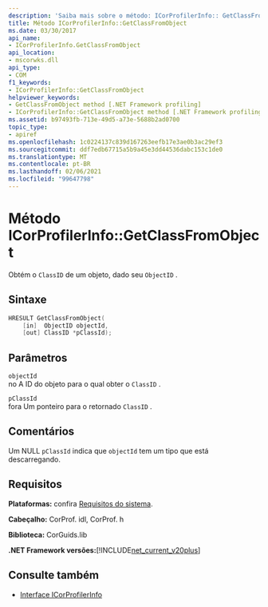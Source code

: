 ```yaml
---
description: 'Saiba mais sobre o método: ICorProfilerInfo:: GetClassFromObject'
title: Método ICorProfilerInfo::GetClassFromObject
ms.date: 03/30/2017
api_name:
- ICorProfilerInfo.GetClassFromObject
api_location:
- mscorwks.dll
api_type:
- COM
f1_keywords:
- ICorProfilerInfo::GetClassFromObject
helpviewer_keywords:
- GetClassFromObject method [.NET Framework profiling]
- ICorProfilerInfo::GetClassFromObject method [.NET Framework profiling]
ms.assetid: b97493fb-713e-49d5-a73e-5688b2ad0700
topic_type:
- apiref
ms.openlocfilehash: 1c0224137c839d167263eefb17e3ae0b3ac29ef3
ms.sourcegitcommit: ddf7edb67715a5b9a45e3dd44536dabc153c1de0
ms.translationtype: MT
ms.contentlocale: pt-BR
ms.lasthandoff: 02/06/2021
ms.locfileid: "99647798"
---
```

# <a name="icorprofilerinfogetclassfromobject-method"></a>Método ICorProfilerInfo::GetClassFromObject

Obtém o `ClassID` de um objeto, dado seu `ObjectID` .  
  
## <a name="syntax"></a>Sintaxe  
  
```cpp  
HRESULT GetClassFromObject(  
    [in]  ObjectID objectId,  
    [out] ClassID *pClassId);  
```  
  
## <a name="parameters"></a>Parâmetros  

 `objectId`  
 no A ID do objeto para o qual obter o `ClassID` .  
  
 `pClassId`  
 fora Um ponteiro para o retornado `ClassID` .  
  
## <a name="remarks"></a>Comentários  

 Um NULL `pClassId` indica que `objectId` tem um tipo que está descarregando.  
  
## <a name="requirements"></a>Requisitos  

 **Plataformas:** confira [Requisitos do sistema](../../get-started/system-requirements.md).  
  
 **Cabeçalho:** CorProf. idl, CorProf. h  
  
 **Biblioteca:** CorGuids.lib  
  
 **.NET Framework versões:**[!INCLUDE[net_current_v20plus](../../../../includes/net-current-v20plus-md.md)]  
  
## <a name="see-also"></a>Consulte também

- [Interface ICorProfilerInfo](icorprofilerinfo-interface.md)
